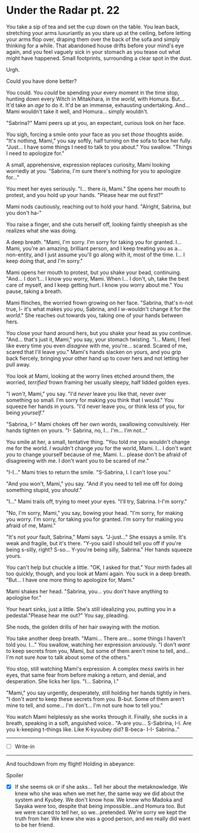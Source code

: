 # Under the Radar pt. 22

You take a sip of tea and set the cup down on the table. You lean back, stretching your arms luxuriantly as you stare up at the ceiling, before letting your arms flop over, draping them over the back of the sofa and simply thinking for a while. That abandoned house drifts before your mind's eye again, and you feel vaguely sick in your stomach as you tease out what might have happened. Small footprints, surrounding a clear spot in the dust.

Urgh.

Could you have done better?

You could. You *could* be spending your every moment in the time stop, hunting down every Witch in Mitakihara, in the *world*, with Homura. But... It'd take an *age* to do it. It'd be an immense, exhausting undertaking. And... Mami wouldn't take it well, and Homura... simply wouldn't.

"Sabrina?" Mami peers up at you, an expectant, curious look on her face.

You sigh, forcing a smile onto your face as you set *those* thoughts aside. "It's nothing, Mami," you say softly, half turning on the sofa to face her fully. "Just... I have some things I need to talk to you about." You swallow. "Things I need to apologize for."

A small, apprehensive, expression replaces curiosity, Mami looking worriedly at you. "Sabrina, I'm sure there's nothing for you to apologize for..."

You meet her eyes seriously. "I... there *is*, Mami." She opens her mouth to protest, and you hold up your hands. "Please hear me out first?"

Mami nods cautiously, reaching out to hold your hand. "Alright, Sabrina, but you don't ha-"

You raise a finger, and she cuts herself off, looking faintly sheepish as she realizes what she was doing.

A deep breath. "Mami, I'm sorry. I'm sorry for taking you for granted. I... Mami, you're an amazing, brilliant person, and I keep treating you as a... non-entity, and I just assume you'll go along with it, most of the time. I... I keep doing that, and I'm sorry."

Mami opens her mouth to protest, but you shake your bead, continuing. "And... I don't... I know you worry, Mami. When I... I don't, uh, take the best care of myself, and I keep getting hurt. I know you worry about me." You pause, taking a breath.

Mami flinches, the worried frown growing on her face. "Sabrina, that's n-not true, I- it's what makes you *you*, Sabrina, and I w-wouldn't change it for the *world*." She reaches out towards you, taking one of your hands between hers.

You close your hand around hers, but you shake your head as you continue. "And... that's just it, Mami," you say, your stomach twisting. "I... Mami, I feel like every time you even *disagree* with me, you're... scared. Scared of me, scared that I'll leave you." Mami's hands slacken on yours, and you grip back fiercely, bringing your other hand up to cover hers and not letting her pull away.

You look at Mami, looking at the worry lines etched around them, the worried, *terrified* frown framing her usually sleepy, half lidded golden eyes.

"I *won't*, Mami," you say. "I'd *never* leave you like that, never over something so small. I'm sorry for making you think that I would." You squeeze her hands in yours. "I'd never leave you, or think less of you, for being *yourself*."

"Sabrina, I-" Mami chokes off her own words, swallowing convulsively. Her hands tighten on yours. "I- Sabrina, no, I... I'm... I'm not..."

You smile at her, a small, tentative thing. "You told me you wouldn't change me for the world. *I* wouldn't change *you* for the world, Mami. I... I don't want *you* to change yourself because of me, Mami. I... please don't be afraid of disagreeing with me. I don't want you to be scared of *me*."

"I-I..." Mami tries to return the smile. "S-Sabrina, I. I can't lose you."

"And you won't, Mami," you say. "And if you need to tell me off for doing something stupid, you *should*."

"I..." Mami trails off, trying to meet your eyes. "I'll try, Sabrina. I-I'm sorry."

"No, I'm sorry, Mami," you say, bowing your head. "I'm sorry, for making you worry. I'm sorry, for taking you for granted. I'm sorry for making you afraid of me, Mami."

"It's not your fault, Sabrina," Mami says. "J-just..." She essays a smile. It's weak and fragile, but it's there. "Y-you said I should tell you off if you're being s-silly, right? S-so... Y-you're being silly, Sabrina." Her hands squeeze yours.

You can't help but chuckle a little. "OK, I asked for that." Your mirth fades all too quickly, though, and you look at Mami again. You suck in a deep breath. "But... I have one more thing to apologize for, Mami."

Mami shakes her head. "Sabrina, you... you don't have anything to apologise for."

Your heart sinks, just a little. She's still idealizing you, putting you in a pedestal."Please hear me out?" You say, pleading.

She nods, the golden drills of her hair swaying with the motion.

You take another deep breath. "Mami... There are... some things I haven't told you. I..." You swallow, watching her expression anxiously. "I don't *want* to keep secrets from you, Mami, but some of them aren't mine to tell, and... I'm not sure *how* to talk about some of the others."

You stop, still watching Mami's expression. A complex *mess* swirls in her eyes, that same fear from before making a return, and denial, and desperation. She licks her lips. "I... Sabrina, I."

"Mami," you say urgently, desperately, still holding her hands tightly in hers. "I don't *want* to keep these secrets from you. B-but. Some of them aren't mine to tell, and some... I'm don't... I'm not sure how to tell you."

You watch Mami helplessly as she works through it. Finally, she sucks in a breath, speaking in a soft, anguished voice.. "A-are you... S-Sabrina, I-I. Are you k-keeping t-things like. Like K-kyuubey did? B-beca- I-I- Sabrina.."

---

- [ ] Write-in

---

And touchdown from my flight! Holding in abeyance:

Spoiler

- [x] If she seems ok or if she asks... Tell her about the metaknowledge. We knew who she was when we met her, the same way we did about the system and Kyubey. We don't know how. We knew who Madoka and Sayaka were too, despite that being impossible...and Homura too. But we were scared to tell her, so we...pretended. We're sorry we kept the truth from her. We knew she was a good person, and we really did want to be her friend.
